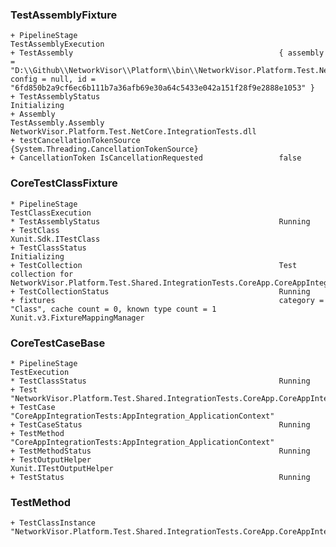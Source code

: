 ### TestAssemblyFixture
    + PipelineStage	                                            TestAssemblyExecution
    + TestAssembly                                              { assembly = "D:\\Github\\NetworkVisor\\Platform\\bin\\NetworkVisor.Platform.Test.NetCore.IntegrationTests\\Debug\\net9.0\\NetworkVisor.Platform.Test.NetCore.IntegrationTests.dll", config = null, id = "6fd850b2a9cf6ec6b111b7a36afb69e30a64c5433e042a151f28f9e2888e1053" }
    + TestAssemblyStatus                                        Initializing
    + Assembly                                                  TestAssembly.Assembly NetworkVisor.Platform.Test.NetCore.IntegrationTests.dll
    + testCancellationTokenSource	                            {System.Threading.CancellationTokenSource}
    + CancellationToken IsCancellationRequested                 false
	
### CoreTestClassFixture
    * PipelineStage	                                            TestClassExecution
    * TestAssemblyStatus                                        Running
    + TestClass                                                 Xunit.Sdk.ITestClass
    + TestClassStatus                                           Initializing
    + TestCollection                                            Test collection for NetworkVisor.Platform.Test.Shared.IntegrationTests.CoreApp.CoreAppIntegrationTests
    + TestCollectionStatus                                      Running
    + fixtures                                                  category = "Class", cache count = 0, known type count = 1	Xunit.v3.FixtureMappingManager

### CoreTestCaseBase
    * PipelineStage                                             TestExecution
    * TestClassStatus                                           Running
    + Test                                                      "NetworkVisor.Platform.Test.Shared.IntegrationTests.CoreApp.CoreAppIntegrationTests.AppIntegration_ApplicationContext
    + TestCase                                                  "CoreAppIntegrationTests:AppIntegration_ApplicationContext"
    + TestCaseStatus                                            Running
    + TestMethod                                                "CoreAppIntegrationTests:AppIntegration_ApplicationContext"
    + TestMethodStatus                                          Running
    + TestOutputHelper                                          Xunit.ITestOutputHelper
    + TestStatus                                                Running

### TestMethod
    + TestClassInstance                                         "NetworkVisor.Platform.Test.Shared.IntegrationTests.CoreApp.CoreAppIntegrationTests"
